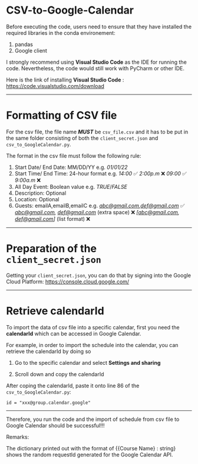 # CSV-to-Google-Calendar

Before executing the code, users need to ensure that they have installed the required libraries in the conda environement:
1. pandas 
2. Google client 


I strongly recommend using **Visual Studio Code** as the IDE for running the code.
Nevertheless, the code would still work with PyCharm or other IDE.

Here is the link of installing **Visual Studio Code** : https://code.visualstudio.com/download

___________________________________________________________________________________________________________________________________________________________

# Formatting of CSV file

For the csv file, the file name ***MUST*** be ```csv_file.csv``` and it has to be put in the same folder consisting of both the 
```client_secret.json``` and ```csv_to_GoogleCalendar.py```.

The format in the csv file must follow the following rule:
1. Start Date/ End Date: MM/DD/YY e.g. *01/01/22*
2. Start Time/ End Time: 24-hour format e.g. *14:00* ✅ *2:00p.m* ❌ *09:00* ✅ *9:00a.m* ❌
3. All Day Event: Boolean value e.g. *TRUE*/*FALSE*
4. Description: Optional
5. Location: Optional
6. Guests: emailA,emailB,emailC e.g. *abc@gmail.com,def@gmail.com* ✅ *abc@gmail.com, def@gmail.com* (extra space) ❌ *[abc@gmail.com, def@gmail.com]* (list format) ❌

___________________________________________________________________________________________________________________________________________________________

# Preparation of the ```client_secret.json```

Getting your ```client_secret.json```, you can do that by signing into the Google Cloud Platform:
https://console.cloud.google.com/

___________________________________________________________________________________________________________________________________________________________

# Retrieve calendarId

To import the data of csv file into a specific calendar, first you need the **calendarId** which can be accessed in Google Calendar.

For example, in order to import the schedule into the calendar, you can retrieve the calendarId by doing so

1. Go to the specific calendar and select **Settings and sharing**

2. Scroll down and copy the calendarId


After coping the calendarId, paste it onto line 86 of the ```csv_to_GoogleCalendar.py```:

```id = "xxx@group.calendar.google" ```
___________________________________________________________________________________________________________________________________________________________

Therefore, you run the code and the import of schedule from csv file to Google Calendar should be successful!!!

Remarks:

The dictionary printed out with the format of {{Course Name} : string} shows the random requestId generated for the Google Calendar API.


